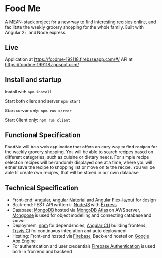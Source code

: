 # Food Me

A MEAN-stack project for a new way to find interesting recipies online,
and facilitate the weekly grocery shopping for the whole family.
Built with Angular 2+ and Node express.


## Live
Application at https://foodme-199118.firebaseapp.com/#/
API at https://foodme-199118.appspot.com/


## Install and startup

Install with `npm install`

Start both client and server `npm start`

Start server only:  `npm run server`

Start Client only:  `npm run client`

## Functional Specification

FoodMe will be a web application that offers an easy way to find recipes for the weekly grocery shopping.
You will be able to search recipes based on different categories, such as cuisine or dietary needs.
For simple recipe selection recipes will be randomly displayed one at a time, where you will either save the recipe to shopping list or move on to the recipe.
You will be able to create own recipes, that will be stored in our own database

## Technical Specification

* Front-end: [Angular](https://angular.io/), [Angular Material](https://material.angular.io/) and Angular [Flex-layout](https://github.com/angular/flex-layout) for design
* Back-end: REST API written in [NodeJS](https://nodejs.org/en/) with [Express](https://expressjs.com/)
* Database: [MongoDB](https://www.mongodb.com/) hosted via [MongoDB Atlas](https://www.mongodb.com/cloud/atlas) on AWS server, [Mongoose](http://mongoosejs.com/) is used for object modelling and connecting database and server
* Deployment: [npm](https://www.npmjs.com/) for dependencies, [Angular CLI](https://cli.angular.io/) building frontend, [Travis CI](https://travis-ci.org/) for continuous integration and auto deployment
* Hosting: Front-end hosted via [Firebase](https://firebase.google.com/docs/hosting/), Back-end hosted on [Google App Engine](https://cloud.google.com/appengine/)
* For authentication and user credentials [Firebase Authentication](https://firebase.google.com/docs/auth/) is used both in frontend and backend